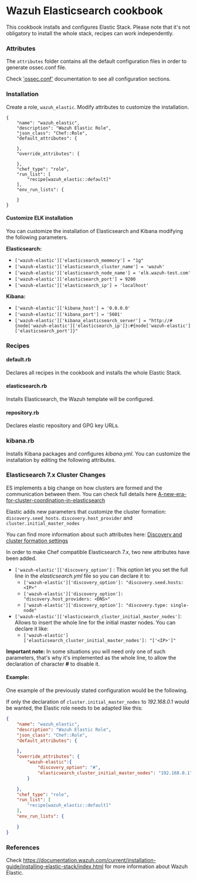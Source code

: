 # Wazuh Elasticsearch cookbook

This cookbook installs and configures Elastic Stack. Please note that it's not obligatory to install the whole stack, recipes can work independently.

### Attributes

The ``attributes`` folder contains all the default configuration files in order to generate ossec.conf file.

Check ['ossec.conf']( https://documentation.wazuh.com/3.x/user-manual/reference/ossec-conf/index.html) documentation to see all configuration sections.

### Installation

Create a role, `wazuh_elastic`. Modify attributes to customize the installation.

```
{
    "name": "wazuh_elastic",
    "description": "Wazuh Elastic Role",
    "json_class": "Chef::Role",
    "default_attributes": {

    },
    "override_attributes": {

    },
    "chef_type": "role",
    "run_list": [
        "recipe[wazuh_elastic::default]"
    ],
    "env_run_lists": {

    }
}
```

#### Customize ELK installation

You can customize the installation of Elasticsearch and Kibana modifying the following parameters.


**Elasticsearch:**

* ```['wazuh-elastic']['elasticsearch_memmory'] = "1g"```
* ```['wazuh-elastic']['elasticsearch_cluster_name'] = 'wazuh'```
* ```['wazuh-elastic']['elasticsearch_node_name'] = 'elk.wazuh-test.com'```
* ```['wazuh-elastic']['elasticsearch_port'] = 9200```
* ```['wazuh-elastic']['elasticsearch_ip'] = 'localhost'```

**Kibana:**

* ```['wazuh-elastic']['kibana_host'] = '0.0.0.0'```
* ```['wazuh-elastic']['kibana_port'] = '5601'```
* ```['wazuh-elastic']['kibana_elasticsearch_server'] = "http://#{node['wazuh-elastic']['elasticsearch_ip']}:#{node['wazuh-elastic']['elasticsearch_port']}"```


### Recipes

#### default.rb

Declares all recipes in the cookbook and installs the whole Elastic Stack.

#### elasticsearch.rb

Installs Elasticsearch, the Wazuh template will be configured. 

#### repository.rb 

Declares elastic repository and GPG key URLs.

### kibana.rb

Installs Kibana packages and configures *kibana.yml*. You can customize the installation by editing the following attributes.

### Elasticsearch 7.x Cluster Changes

ES implements a big change on how clusters are formed and the communication between them. You can check full details here [A-new-era-for-cluster-coordination-in-elasticsearch](https://www.elastic.co/es/blog/a-new-era-for-cluster-coordination-in-elasticsearch)

Elastic adds new parameters that customize the cluster formation: `discovery.seed_hosts`. `discovery.host_provider` and `cluster.initial_master_nodes`  

You can find more information about such attributes here: [Discovery and cluster formation settings](https://www.elastic.co/guide/en/elasticsearch/reference/current/modules-discovery-settings.html)

In order to make Chef compatible Elasticsearch 7.x, two new attributes have been added.

- `['wazuh-elastic']['discovery_option']` : This option let you set the full line in the *elasticsearch.yml* file so you can declare it to:
  - `['wazuh-elastic']['discovery_option']: "discovery.seed.hosts: <IP>"` 
  - `['wazuh-elastic']['discovery_option']: "discovery.host_providers: <DNS>"` 
  - `['wazuh-elastic']['discovery_option']: "discovery.type: single-node"`
- `['wazuh-elastic']['elasticsearch_cluster_initial_master_nodes']`: Allows to insert the whole line for the initial master nodes. You can declare it like:
  - `['wazuh-elastic']['elasticsearch_cluster_initial_master_nodes']: "['<IP>']"`

**Important note:** In some situations you will need only one of such parameters, that's why it's implemented as the whole line, to allow the declaration of character **#**  to disable it.

#### Example:

One example of the previously stated configuration would be the following.

If only the declaration of `cluster.initial_master_nodes` to *192.168.0.1* would be wanted, the Elastic role needs to be adapted like this:

```json
{
    "name": "wazuh_elastic",
    "description": "Wazuh Elastic Role",
    "json_class": "Chef::Role",
    "default_attributes": {

    },
    "override_attributes": {
        "wazuh-elastic":{
            "discovery_option": "#",
            "elasticsearch_cluster_initial_master_nodes": "192.168.0.1"
        }

    },
    "chef_type": "role",
    "run_list": [
        "recipe[wazuh_elastic::default]"
    ],
    "env_run_lists": {

    }
}

```



### References

Check https://documentation.wazuh.com/current/installation-guide/installing-elastic-stack/index.html for more information about Wazuh Elastic.